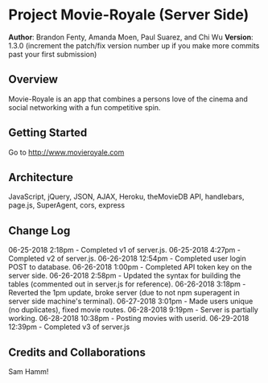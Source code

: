 # Project Movie-Royale (Server Side)

**Author**: Brandon Fenty, Amanda Moen, Paul Suarez, and Chi Wu
**Version**: 1.3.0 (increment the patch/fix version number up if you make more commits past your first submission)

## Overview
Movie-Royale is an app that combines a persons love of the cinema and social networking with a fun competitive spin.

## Getting Started
Go to http://www.movieroyale.com

## Architecture
JavaScript, jQuery, JSON, AJAX, Heroku, theMovieDB API, handlebars, page.js, SuperAgent, cors, express 

## Change Log
06-25-2018 2:18pm - Completed v1 of server.js.
06-25-2018 4:27pm - Completed v2 of server.js.
06-26-2018 12:54pm - Completed user login POST to database.
06-26-2018 1:00pm - Completed API token key on the server side.
06-26-2018 2:58pm - Updated the syntax for building the tables (commented out in server.js for reference).
06-26-2018 3:18pm - Reverted the 1pm update, broke server (due to not npm superagent in server side machine's terminal).
06-27-2018 3:01pm - Made users unique (no duplicates), fixed movie routes.
06-28-2018 9:19pm - Server is partially working.
06-28-2018 10:38pm - Posting movies with userid.
06-29-2018 12:39pm - Completed v3 of server.js

## Credits and Collaborations
Sam Hamm!